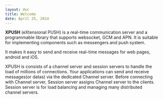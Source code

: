 ```yaml
---
layout: doc
title: Welcome
date: April 25, 2014
---
```


**XPUSH** (eXtensional PUSH) is a real-time communication server and a programmable library that supports websocket, GCM and APN. It is suitable for implementing components such as messengers and push system.

It makes it easy to send and receive real-time messages for web pages, android and iOS.

XPUSH is consists of a channel server and session servers to handle the load of millions of connections. Your applications can send and receive messages(or datas) via the dedicated Channel server. Before connecting with Channel server, Session server assigns Channel server to the clients. Session server is for load balancing and managing many distributed channel servers.
